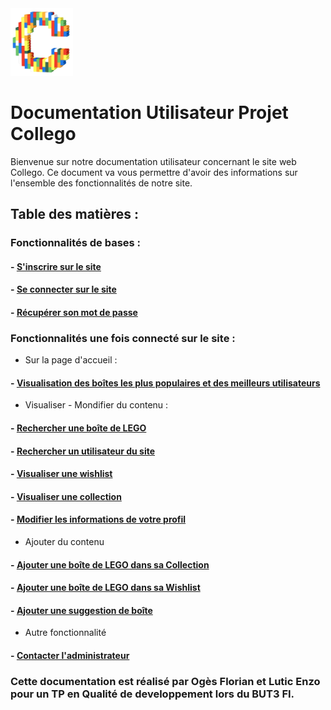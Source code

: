 <img src="img/logo.png" alt="LogoCollego" width="100">

# Documentation Utilisateur Projet Collego 

Bienvenue sur notre documentation utilisateur concernant le site web Collego. Ce document va vous permettre d'avoir des informations sur l'ensemble des fonctionnalités de notre site.

## Table des matières : 

### Fonctionnalités de bases : 

#### - [S'inscrire sur le site](pages/InscrireUtilisateur/InscrireUtilisateur.md)

#### - [Se connecter sur le site](pages/ConnecterUtilisateur/ConnecterUtilisateur.md)

#### - [Récupérer son mot de passe](pages/MotDePasseOublie/MotDePasseOublie.md)

### Fonctionnalités une fois connecté sur le site : 

- Sur la page d'accueil :

#### - [Visualisation des boîtes les plus populaires et des meilleurs utilisateurs](pages/VisualisationDesTop/VisualisationDesTop.md)

- Visualiser - Mondifier du contenu : 

#### - [Rechercher une boîte de LEGO](pages/RechercheBoite/RechercheBoite.md)

#### - [Rechercher un utilisateur du site](pages/RechercheUtilisateur/RechercheUtilisateur.md)

#### - [Visualiser une wishlist](pages/VisualiserWishlist/VisualiserWishlist.md)

#### - [Visualiser une collection](pages/VisualiserCollection/VisualiserCollection.md)

#### - [Modifier les informations de votre profil](pages/ModifierInformationProfil/ModifierInformationProfil.md)

- Ajouter du contenu

#### - [Ajouter une boîte de LEGO dans sa Collection](pages/AjoutCollection/AjoutCollection.md)

#### - [Ajouter une boîte de LEGO dans sa Wishlist](pages/AjoutWishlist/AjoutWishlist.md)

#### - [Ajouter une suggestion de boîte](pages/AjoutSuggestionBoite/AjoutSuggestionBoite.md)

- Autre fonctionnalité

#### - [Contacter l'administrateur](pages/ContacterAdmin/ContacterAdmin.md)

### Cette documentation est réalisé par Ogès Florian et Lutic Enzo pour un TP en Qualité de developpement lors du BUT3 FI.
